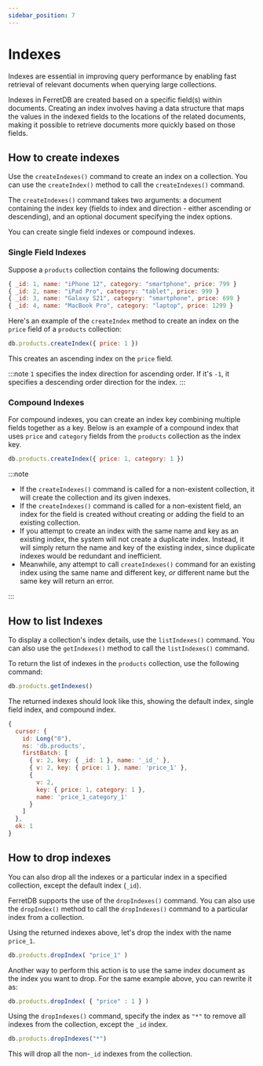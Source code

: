 ```yaml
---
sidebar_position: 7
---
```


# Indexes

Indexes are essential in improving query performance by enabling fast retrieval of relevant documents when querying large collections.

Indexes in FerretDB are created based on a specific field(s) within documents.
Creating an index involves having a data structure that maps the values in the indexed fields to the locations of the related documents, making it possible to retrieve documents more quickly based on those fields.

## How to create indexes

Use the `createIndexes()` command to create an index on a collection.
You can use the `createIndex()` method to call the `createIndexes()` command.

The `createIndexes()` command takes two arguments: a document containing the index key (fields to index and direction - either ascending or descending), and an optional document specifying the index options.

You can create single field indexes or compound indexes.

### Single Field Indexes

Suppose a `products` collection contains the following documents:

```js
{ _id: 1, name: "iPhone 12", category: "smartphone", price: 799 }
{ _id: 2, name: "iPad Pro", category: "tablet", price: 999 }
{ _id: 3, name: "Galaxy S21", category: "smartphone", price: 699 }
{ _id: 4, name: "MacBook Pro", category: "laptop", price: 1299 }
```

Here's an example of the `createIndex` method to create an index on the `price` field of a `products` collection:

```js
db.products.createIndex({ price: 1 })
```

This creates an ascending index on the `price` field.

:::note
`1` specifies the index direction for ascending order.
If it's `-1`, it specifies a descending order direction for the index.
:::

### Compound Indexes

For compound indexes, you can create an index key combining multiple fields together as a key.
Below is an example of a compound index that uses `price` and `category` fields from the `products` collection as the index key.

```js
db.products.createIndex({ price: 1, category: 1 })
```

:::note

* If the `createIndexes()` command is called for a non-existent collection, it will create the collection and its given indexes.
* If the `createIndexes()` command is called for a non-existent field, an index for the field is created without creating or adding the field to an existing collection.
* If you attempt to create an index with the same name and key as an existing index, the system will not create a duplicate index.
Instead, it will simply return the name and key of the existing index, since duplicate indexes would be redundant and inefficient.
* Meanwhile, any attempt to call `createIndexes()` command for an existing index using the same name and different key, _or_ different name but the same key will return an error.

:::

## How to list Indexes

To display a collection's index details, use the `listIndexes()` command.
You can also use the `getIndexes()` method to call the `listIndexes()` command.

To return the list of indexes in the `products` collection, use the following command:

```js
db.products.getIndexes()
```

The returned indexes should look like this, showing the default index, single field index, and compound index.

```js
{
  cursor: {
    id: Long("0"),
    ns: 'db.products',
    firstBatch: [
      { v: 2, key: { _id: 1 }, name: '_id_' },
      { v: 2, key: { price: 1 }, name: 'price_1' },
      {
        v: 2,
        key: { price: 1, category: 1 },
        name: 'price_1_category_1'
      }
    ]
  },
  ok: 1
}
```

## How to drop indexes

You can also drop all the indexes or a particular index in a specified collection, except the default index (`_id`).

FerretDB supports the use of the `dropIndexes()` command.
You can also use the `dropIndex()` method to call the `dropIndexes()` command to a particular index from a collection.

Using the returned indexes above, let's drop the index with the name `price_1`.

```js
db.products.dropIndex( "price_1" )
```

Another way to perform this action is to use the same index document as the index you want to drop.
For the same example above, you can rewrite it as:

```js
db.products.dropIndex( { "price" : 1 } )
```

Using the `dropIndexes()` command, specify the index as `"*"` to remove all indexes from the collection, except the `_id` index.

```js
db.products.dropIndexes("*")
```

This will drop all the non-`_id` indexes from the collection.
